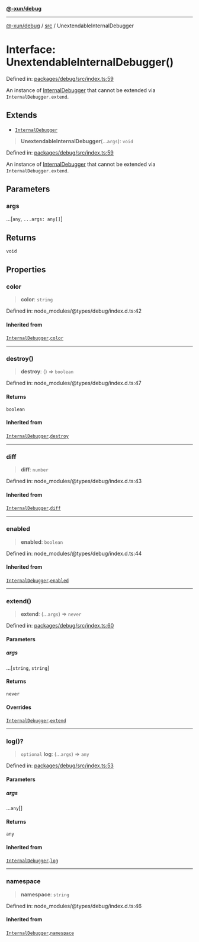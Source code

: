 [**@-xun/debug**](../../README.md)

***

[@-xun/debug](../../README.md) / [src](../README.md) / UnextendableInternalDebugger

# Interface: UnextendableInternalDebugger()

Defined in: [packages/debug/src/index.ts:59](https://github.com/Xunnamius/rejoinder/blob/11cd3e0539affb5099730b882c9b7bade1c1b092/packages/debug/src/index.ts#L59)

An instance of [InternalDebugger](InternalDebugger.md) that cannot be extended via
`InternalDebugger.extend`.

## Extends

- [`InternalDebugger`](InternalDebugger.md)

> **UnextendableInternalDebugger**(...`args`): `void`

Defined in: [packages/debug/src/index.ts:59](https://github.com/Xunnamius/rejoinder/blob/11cd3e0539affb5099730b882c9b7bade1c1b092/packages/debug/src/index.ts#L59)

An instance of [InternalDebugger](InternalDebugger.md) that cannot be extended via
`InternalDebugger.extend`.

## Parameters

### args

...\[`any`, `...args: any[]`\]

## Returns

`void`

## Properties

### color

> **color**: `string`

Defined in: node\_modules/@types/debug/index.d.ts:42

#### Inherited from

[`InternalDebugger`](InternalDebugger.md).[`color`](InternalDebugger.md#color)

***

### destroy()

> **destroy**: () => `boolean`

Defined in: node\_modules/@types/debug/index.d.ts:47

#### Returns

`boolean`

#### Inherited from

[`InternalDebugger`](InternalDebugger.md).[`destroy`](InternalDebugger.md#destroy)

***

### diff

> **diff**: `number`

Defined in: node\_modules/@types/debug/index.d.ts:43

#### Inherited from

[`InternalDebugger`](InternalDebugger.md).[`diff`](InternalDebugger.md#diff)

***

### enabled

> **enabled**: `boolean`

Defined in: node\_modules/@types/debug/index.d.ts:44

#### Inherited from

[`InternalDebugger`](InternalDebugger.md).[`enabled`](InternalDebugger.md#enabled)

***

### extend()

> **extend**: (...`args`) => `never`

Defined in: [packages/debug/src/index.ts:60](https://github.com/Xunnamius/rejoinder/blob/11cd3e0539affb5099730b882c9b7bade1c1b092/packages/debug/src/index.ts#L60)

#### Parameters

##### args

...\[`string`, `string`\]

#### Returns

`never`

#### Overrides

[`InternalDebugger`](InternalDebugger.md).[`extend`](InternalDebugger.md#extend)

***

### log()?

> `optional` **log**: (...`args`) => `any`

Defined in: [packages/debug/src/index.ts:53](https://github.com/Xunnamius/rejoinder/blob/11cd3e0539affb5099730b882c9b7bade1c1b092/packages/debug/src/index.ts#L53)

#### Parameters

##### args

...`any`[]

#### Returns

`any`

#### Inherited from

[`InternalDebugger`](InternalDebugger.md).[`log`](InternalDebugger.md#log)

***

### namespace

> **namespace**: `string`

Defined in: node\_modules/@types/debug/index.d.ts:46

#### Inherited from

[`InternalDebugger`](InternalDebugger.md).[`namespace`](InternalDebugger.md#namespace-2)
